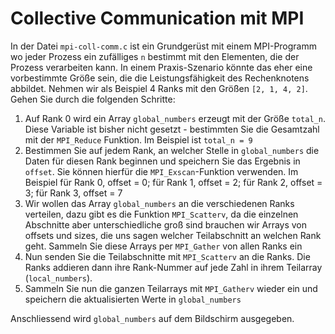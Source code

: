 # Collective Communication mit MPI

In der Datei `mpi-coll-comm.c` ist ein Grundgerüst mit einem MPI-Programm wo jeder Prozess ein zufälliges `n` bestimmt mit den Elementen, die der Prozess verarbeiten kann. In einem Praxis-Szenario könnte das eher eine vorbestimmte Größe sein, die die Leistungsfähigkeit des Rechenknotens abbildet. Nehmen wir als Beispiel 4 Ranks mit den Größen `[2, 1, 4, 2]`. Gehen Sie durch die folgenden Schritte:
1. Auf Rank 0 wird ein Array `global_numbers` erzeugt mit der Größe `total_n`. Diese Variable ist bisher nicht gesetzt - bestimmten Sie die Gesamtzahl mit der `MPI_Reduce` Funktion. Im Beispiel ist `total_n = 9`
2. Bestimmen Sie auf jedem Rank, an welcher Stelle in `global_numbers` die Daten für diesen Rank beginnen und speichern Sie das Ergebnis in `offset`. Sie können hierfür die `MPI_Exscan`-Funktion verwenden. Im Beispiel für Rank 0, offset = 0; für Rank 1, offset = 2; für Rank 2, offset = 3; für Rank 3, offset = 7
3. Wir wollen das Array `global_numbers` an die verschiedenen Ranks verteilen, dazu gibt es die Funktion `MPI_Scatterv`, da die einzelnen Abschnitte aber unterschiedliche groß sind brauchen wir Arrays von offsets und sizes, die uns sagen welcher Teilabschnitt an welchen Rank geht. Sammeln Sie diese Arrays per `MPI_Gather` von allen Ranks ein
4. Nun senden Sie die Teilabschnitte mit `MPI_Scatterv` an die Ranks. Die Ranks addieren dann ihre Rank-Nummer auf jede Zahl in ihrem Teilarray (`local_numbers`).
5. Sammeln Sie nun die ganzen Teilarrays mit `MPI_Gatherv` wieder ein und speichern die aktualisierten Werte in `global_numbers`

Anschliessend wird `global_numbers` auf dem Bildschirm ausgegeben.

